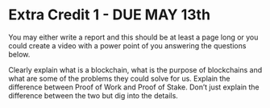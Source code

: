 # Extra Credit 1 - DUE MAY 13th

You may either write a report and this should be at least a page long or you could create a video with a power point of you answering the questions below.

Clearly explain what is a blockchain, what is the purpose of blockchains and what are some of the problems they could solve for us. Explain the difference between Proof of Work and Proof of Stake. Don’t just explain the difference between the two but dig into the details.
